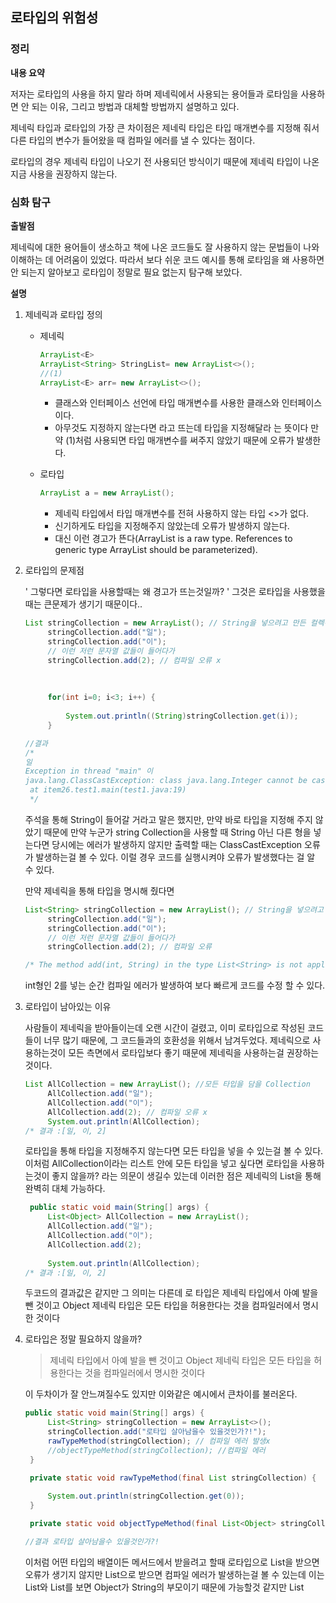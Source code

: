 ## 로타입의 위험성 

### 정리

**내용 요약**

저자는 로타입의 사용을 하지 말라 하며 제네릭에서 사용되는 용어들과 로타임을 사용하면 안 되는 이유, 그리고 방법과 대체할 방법까지 설명하고 있다.

제네릭 타입과 로타입의 가장 큰 차이점은 제네릭 타입은 타입 매개변수를 지정해 줘서 다른 타입의 변수가 들어왔을 때 컴파일 에러를 낼 수 있다는 점이다.

로타입의 경우 제네릭 타입이 나오기 전 사용되던 방식이기 때문에 제네릭 타입이 나온 지금 사용을 권장하지 않는다.

### 심화 탐구

**출발점**

제네릭에 대한 용어들이 생소하고 책에 나온 코드들도 잘 사용하지 않는 문법들이 나와 이해하는 데 어려움이 있었다. 따라서 보다 쉬운 코드 예시를 통해 로타임을 왜 사용하면 안 되는지 알아보고 로타입이 정말로 필요 없는지 탐구해 보았다. 

**설명**

1. 제네릭과 로타입 정의 

   - 제네릭

     ~~~java
     ArrayList<E>
     ArrayList<String> StringList= new ArrayList<>();
     //(1) 
     ArrayList<E> arr= new ArrayList<>();
     ~~~

     - 클래스와 인터페이스 선언에 타입 매개변수를 사용한 클래스와 인터페이스이다.
     - 아무것도 지정하지 않는다면 <E> 라고 뜨는데 타입을 지정해달라 는 뜻이다 만약 (1)처럼 사용되면 타입 매개변수를 써주지 않았기 때문에 오류가 발생한다. 

   - 로타입

     ```java
     ArrayList a = new ArrayList();
     ```

     - 제네릭 타입에서 타입 매개변수를 전혀 사용하지 않는 타입 <>가 없다.
     - 신기하게도 타입을 지정해주지 않았는데 오류가 발생하지 않는다.
     - 대신 이런 경고가 뜬다(ArrayList is a raw type. References to generic type ArrayList<E> should be parameterized).

     

2. 로타입의 문제점

   ' 그렇다면 로타입을 사용할때는 왜 경고가 뜨는것일까? ' 그것은 로타입을 사용했을때는 큰문제가 생기기 때문이다..

   ```java
   List stringCollection = new ArrayList(); // String을 넣으려고 만든 컬렉션
   		stringCollection.add("일");
   		stringCollection.add("이");
   		// 이런 저런 문자열 값들이 들어다가
   		stringCollection.add(2); // 컴파일 오류 x
   		
   		
   	
   		for(int i=0; i<3; i++) {
   			
   			System.out.println((String)stringCollection.get(i));
   		}
   
   //결과 
   /*
   일
   Exception in thread "main" 이
   java.lang.ClassCastException: class java.lang.Integer cannot be cast to class java.lang.String (java.lang.Integer and java.lang.String are in module java.base of loader 'bootstrap')
   	at item26.test1.main(test1.java:19)
   	*/
   ```

     주석을 통해 String이 들어갈 거라고 말은 했지만, 만약 바로 타입을 지정해 주지 않았기 때문에 만약 누군가 string Collection을 사용할 때 String 아닌 다른 형을 넣는다면 당시에는 에러가 발생하지 않지만 출력할 때는  ClassCastException 오류가 발생하는걸 볼 수 있다. 이럴 경우 코드를 실행시켜야 오류가 발생했다는 걸  알 수 있다.

   만약 제네릭을 통해 타입을 명시해 줬다면 

   ```java
   List<String> stringCollection = new ArrayList(); // String을 넣으려고 만든 컬렉션
   		stringCollection.add("일");
   		stringCollection.add("이");
   		// 이런 저런 문자열 값들이 들어다가
   		stringCollection.add(2); // 컴파일 오류
   
   /* The method add(int, String) in the type List<String> is not applicable for the arguments (int)*/
   
   ```

   int형인 2를 넣는 순간 컴파일 에러가 발생하여 보다 빠르게 코드를 수정 할 수 있다.

   

3. 로타입이 남아있는 이유

   사람들이 제네릭을 받아들이는데 오랜 시간이 걸렸고, 이미 로타입으로 작성된 코드들이 너무 많기 때문에, 그 코드들과의 호환성을 위해서 남겨두었다. 제네릭으로 사용하는것이 모든 측면에서 로타입보다 좋기 때문에 제네릭을 사용하는걸 권장하는 것이다.  

   ```java
   List AllCollection = new ArrayList(); //모든 타입을 담을 Collection
   		AllCollection.add("일");
   		AllCollection.add("이");
   		AllCollection.add(2); // 컴파일 오류 x
   		System.out.println(AllCollection);
   /* 결과 :[일, 이, 2]
   ```

   로타입을 통해 타입을 지정해주지 않는다면 모든 타입을 넣을 수 있는걸 볼 수 있다. 이처럼 AllCollection이라는 리스트 안에 모든 타입을 넣고 싶다면 로타입을 사용하는것이 좋지 않을까? 라는 의문이 생길수 있는데 이러한 점은 제네릭의 List<Object>을 통해 완벽히 대체 가능하다.

   ```java
   	public static void main(String[] args) {
   		List<Object> AllCollection = new ArrayList(); 
   		AllCollection.add("일");
   		AllCollection.add("이");
   		AllCollection.add(2); 
   		
   		System.out.println(AllCollection);
   /* 결과 :[일, 이, 2]
   ```

   두코드의 결과값은 같지만 그 의미는 다른데 로 타입은 제네릭 타입에서 아예 발을 뺀 것이고
   Object 제네릭 타입은 모든 타입을 허용한다는 것을 컴파일러에서 명시한 것이다

4. 로타입은 정말 필요하지 않을까? 

   > 제네릭 타입에서 아예 발을 뺀 것이고
   > Object 제네릭 타입은 모든 타입을 허용한다는 것을 컴파일러에서 명시한 것이다

   이 두차이가 잘 안느껴질수도 있지만 이와같은 예시에서 큰차이를 불러온다.

   ```java
   public static void main(String[] args) {
   	    List<String> stringCollection = new ArrayList<>();
   	    stringCollection.add("로타입 살아남을수 있을것인가?!");
   	    rawTypeMethod(stringCollection); // 컴파일 에러 발생x
   	    //objectTypeMethod(stringCollection); //컴파일 에러
   	}
   
   	private static void rawTypeMethod(final List stringCollection) {
   		
   		System.out.println(stringCollection.get(0));
   	}
   
   	private static void objectTypeMethod(final List<Object> stringCollection) {}
   
   //결과 로타입 살아남을수 있을것인가?!
   ```

   이처럼 어떤 타입의 배열이든 메서드에서 받을려고 할때 로타입으로 List<String>을 받으면 오류가 생기지 않지만 List<Object>으로 받으면 컴파일 에러가 발생하는걸 볼 수 있는데 이는 List<Object>와  List<String>를 보면 Object가 String의 부모이기 때문에 가능할것 같지만 List<Object>가 List<String>의 부모는 아니기 때문에 오류가 발생하는것이다

   이렇게 로타입을 사용해야하는 이유가 생기나 싶었지만 이마저도 비한정 와일드카드 타입을 통해 제네릭으로 해결 가능하다.

   

5. 비한정 와일드카드 타입

   1. 위의 제약을 없애기 위해 모든 타입을 받을 수 있는 List<?>와일드카드를 사용하면 된다.

      ```JAVA
      public static void main(String[] args) {
      	    List<String> stringCollection = new ArrayList<>();
      	    stringCollection.add("로타입 살아남을수 있을것인가?!");
      	    rawTypeMethod(stringCollection); // 컴파일 에러 발생x
      	    objectTypeMethod(stringCollection); //컴파일 에러 발생x
      	}
      
      	private static void rawTypeMethod(final List stringCollection) {
      		
      		
      		System.out.println(stringCollection);
      		
      	}
      
      	private static void objectTypeMethod(final List<?> stringCollection) {
      		
      		System.out.println(stringCollection);
      	}
      ```

      이러면 문제없이 코드가 잘 실행되는걸 볼수있다. 하지만 비한정 와일드카드 타입에도 약점이 있는데 **`타입 불변식`을 훼손하지 못하게 null외의 아무 값도 넣지 못한다.**

      main에서 stringCollection은 List<String>인데, 메소드의 매개변수는 List<?>이다.
      List<?>에선, 모든 제네릭을 다 받을 수 있지만, 해당 컬렉션 객체가 어떤 타입의 제네릭이었는지 알 수 가 없기 때문에 add를 하지 못하게 한다. **잘못된 타입의 값을 넣었다가 타입 불변식을 훼손할 수 있기 때문**이다. 하지만 로타입은 타입 불변식을 철저히 무시해 버리는 모습을 볼 수있었다. 따라서 비한정 와일드카드 타입의 제약을 로타입을 통해 넘어섰다고 할수 있지만 이는 타입불변식이라는 자바의 규칙을 어기는 것이기 때문에 사용하면 안된다. 

      ```JAVA
      	public static void main(String[] args) {
      	    List<String> stringCollection = new ArrayList<>();
      	    stringCollection.add("로타입 살아남을수 있을것인가?!");
      	    rawTypeMethod(stringCollection); // 컴파일 에러 발생x
      	    objectTypeMethod(stringCollection); //컴파일 에러 발생x
      	}
      
      	private static void rawTypeMethod(final List stringCollection) {
      		
      		stringCollection.add(123);// INT형 넣어버리기
      		System.out.println(stringCollection);
      		//결과 [로타입 살아남을수 있을것인가?!, 123] 
      	}
      
      	private static void objectTypeMethod(final List<?> stringCollection) {
      		stringCollection.add(123);// INT형 넣어버리기
      		System.out.println(stringCollection);
      	}
      ```

      

   

6. 로타입을 꼭 써야하는경우

   이렇게 코드의 안정성과 타입불변성까지 해치는 로타입을 써야하는 경우가 2가지가 있다고 이펙티브 자바의 책에서는 소개하고 있다.

   - class 리터럴에서는 class 리터럴에는 배열과 기본타입은 허용하지만 매개변수화 타입을 사용할 수 없다.
   
   - instanceof 연산자 런타임에는 매개변수화 정보가 지워진다. 컴파일 단계에선 잘못된 타입에 대한 체크가 끝나기 때문에 `instanceof List`와 `instanceof List<?>`가 똑같이 작동 한다고 한다. 
   
     
   

**느낌점** 

로타입과 제네릭에 대해 탐구하다보니 평소에 그냥 넘어갔던 <E>표시와 <?>가 어떤 의미인지 제대로 알게 되었고 배열의 타입불변식이 로타입을 통해 깨질수도 있다는게 신기했다. 또한 지금까지 자바에서는 한 리스트안에는 한타입의 타입만 넣을수 있는줄 알았는데 List<object>를 통해 다양한 타입을 한 배열 안에 넣을수 있다는걸 알게되었다.   





참조: https://docs.oracle.com/javase/tutorial/java/generics/rawTypes.html

https://stackoverflow.com/questions/2770321/what-is-a-raw-type-and-why-shouldnt-we-use-it










